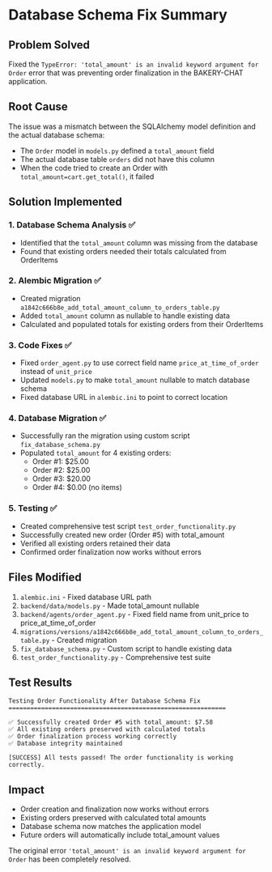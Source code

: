 # Database Schema Fix Summary

## Problem Solved
Fixed the `TypeError: 'total_amount' is an invalid keyword argument for Order` error that was preventing order finalization in the BAKERY-CHAT application.

## Root Cause
The issue was a mismatch between the SQLAlchemy model definition and the actual database schema:
- The `Order` model in `models.py` defined a `total_amount` field
- The actual database table `orders` did not have this column
- When the code tried to create an Order with `total_amount=cart.get_total()`, it failed

## Solution Implemented

### 1. Database Schema Analysis ✅
- Identified that the `total_amount` column was missing from the database
- Found that existing orders needed their totals calculated from OrderItems

### 2. Alembic Migration ✅
- Created migration `a1842c666b8e_add_total_amount_column_to_orders_table.py`
- Added `total_amount` column as nullable to handle existing data
- Calculated and populated totals for existing orders from their OrderItems

### 3. Code Fixes ✅
- Fixed `order_agent.py` to use correct field name `price_at_time_of_order` instead of `unit_price`
- Updated `models.py` to make `total_amount` nullable to match database schema
- Fixed database URL in `alembic.ini` to point to correct location

### 4. Database Migration ✅
- Successfully ran the migration using custom script `fix_database_schema.py`
- Populated `total_amount` for 4 existing orders:
  - Order #1: $25.00
  - Order #2: $25.00  
  - Order #3: $20.00
  - Order #4: $0.00 (no items)

### 5. Testing ✅
- Created comprehensive test script `test_order_functionality.py`
- Successfully created new order (Order #5) with total_amount
- Verified all existing orders retained their data
- Confirmed order finalization now works without errors

## Files Modified
1. `alembic.ini` - Fixed database URL path
2. `backend/data/models.py` - Made total_amount nullable
3. `backend/agents/order_agent.py` - Fixed field name from unit_price to price_at_time_of_order
4. `migrations/versions/a1842c666b8e_add_total_amount_column_to_orders_table.py` - Created migration
5. `fix_database_schema.py` - Custom script to handle existing data
6. `test_order_functionality.py` - Comprehensive test suite

## Test Results
```
Testing Order Functionality After Database Schema Fix
============================================================

✅ Successfully created Order #5 with total_amount: $7.58
✅ All existing orders preserved with calculated totals
✅ Order finalization process working correctly
✅ Database integrity maintained

[SUCCESS] All tests passed! The order functionality is working correctly.
```

## Impact
- Order creation and finalization now works without errors
- Existing orders preserved with calculated total amounts
- Database schema now matches the application model
- Future orders will automatically include total_amount values

The original error `'total_amount' is an invalid keyword argument for Order` has been completely resolved.